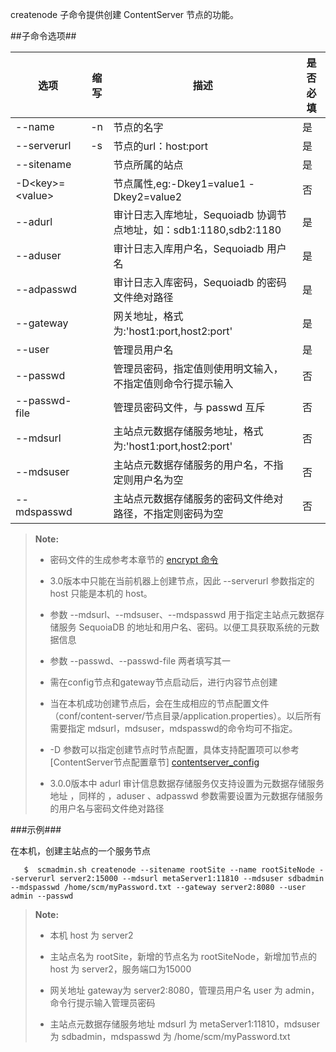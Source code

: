createnode 子命令提供创建 ContentServer 节点的功能。

##子命令选项##

|选项       |缩写 |描述                                                    |是否必填|
|-----------|-----|--------------------------------------------------------|--------|
|--name     |-n   |节点的名字                                              |是      |
|--serverurl|-s   |节点的url：host:port                                    |是      |
|--sitename |     |节点所属的站点                                          |是      |
|-D\<key>=\<value> |     |节点属性,eg:-Dkey1=value1 -Dkey2=value2          |否      |
|--adurl    |     |审计日志入库地址，Sequoiadb 协调节点地址，如：sdb1:1180,sdb2:1180  |是      |
|--aduser   |     |审计日志入库用户名，Sequoiadb 用户名                    |是      |
|--adpasswd |     |审计日志入库密码，Sequoiadb 的密码文件绝对路径          |是      |
|--gateway  |     |网关地址，格式为:'host1:port,host2:port'                |是      |
|--user     |     |管理员用户名                                            |是      |
|--passwd   |     |管理员密码，指定值则使用明文输入，不指定值则命令行提示输入|否      |
|--passwd-file|   |管理员密码文件，与 passwd 互斥                          |否      |
|--mdsurl   |     |主站点元数据存储服务地址，格式为:'host1:port,host2:port'|否      |
|--mdsuser  |     |主站点元数据存储服务的用户名，不指定则用户名为空        |否      |
|--mdspasswd|     |主站点元数据存储服务的密码文件绝对路径，不指定则密码为空|否      |

>  **Note:**
>
>  * 密码文件的生成参考本章节的 [encrypt 命令][encrypt_tool]
>
>  * 3.0版本中只能在当前机器上创建节点，因此 --serverurl 参数指定的 host 只能是本机的 host。
>
>  * 参数 --mdsurl、--mdsuser、--mdspasswd 用于指定主站点元数据存储服务 SequoiaDB 的地址和用户名、密码。以便工具获取系统的元数据信息
>
>  * 参数 --passwd、--passwd-file 两者填写其一
>
>  * 需在config节点和gateway节点启动后，进行内容节点创建
>
>  * 当在本机成功创建节点后，会在生成相应的节点配置文件（conf/content-server/节点目录/application.properties）。以后所有需要指定 mdsurl，mdsuser，mdspasswd的命令均可不指定。
>
>  * -D 参数可以指定创建节点时节点配置，具体支持配置项可以参考 [ContentServer节点配置章节]
[contentserver_config]
> 
>  * 3.0.0版本中 adurl 审计信息数据存储服务仅支持设置为元数据存储服务地址 ，同样的 ，aduser 、adpasswd 参数需要设置为元数据存储服务的用户名与密码文件绝对路径
>

###示例###

在本机，创建主站点的一个服务节点

```lang-javascript
   $  scmadmin.sh createnode --sitename rootSite --name rootSiteNode --serverurl server2:15000 --mdsurl metaServer1:11810 --mdsuser sdbadmin --mdspasswd /home/scm/myPassword.txt --gateway server2:8080 --user admin --passwd 
```
>  **Note:**
>
>  * 本机 host 为 server2
>
>  * 主站点名为 rootSite，新增的节点名为 rootSiteNode，新增加节点的 host 为 server2，服务端口为15000
>  * 网关地址 gateway为 server2:8080，管理员用户名 user 为 admin，命令行提示输入管理员密码
>
>  * 主站点元数据存储服务地址 mdsurl 为 metaServer1:11810，mdsuser 为 sdbadmin，mdspasswd 为 /home/scm/myPassword.txt



[contentserver_config]:Maintainance/Node_Config/contentserver.md
[encrypt_tool]:Maintainance/Tools/Scmadmin/encrypt.md